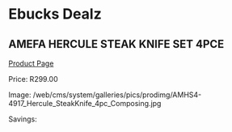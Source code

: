 
# Ebucks Dealz
## AMEFA HERCULE STEAK KNIFE SET 4PCE
[Product Page](https://www.ebucks.com/web/shop/productSelected.do?prodId=1049195529&catId=714962196)

Price: R299.00

Image: /web/cms/system/galleries/pics/prodimg/AMHS4-4917_Hercule_SteakKnife_4pc_Composing.jpg

Savings: 


	